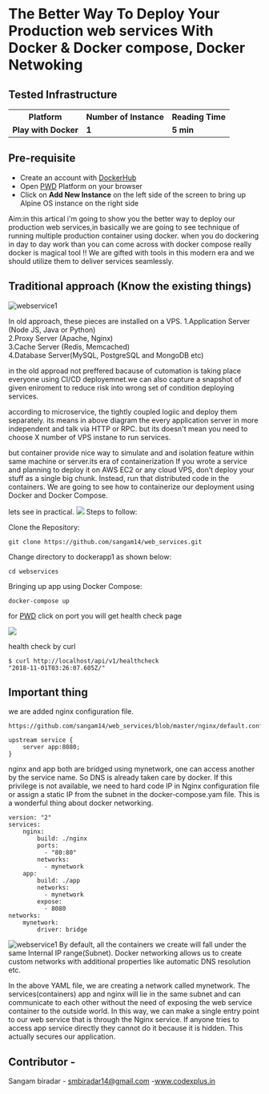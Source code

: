 # The Better Way To Deploy Your Production web services With Docker & Docker compose, Docker Netwoking 

## Tested Infrastructure

<table class="tg">
  <tr>
    <th class="tg-yw4l"><b>Platform</b></th>
    <th class="tg-yw4l"><b>Number of Instance</b></th>
    <th class="tg-yw4l"><b>Reading Time</b></th>
    
  </tr>
  <tr>
    <td class="tg-yw4l"><b> Play with Docker</b></td>
    <td class="tg-yw4l"><b>1</b></td>
    <td class="tg-yw4l"><b>5 min</b></td>
    
  </tr>
  
</table>

## Pre-requisite

- Create an account with [DockerHub](https://hub.docker.com)
- Open [PWD](https://labs.play-with-docker.com/) Platform on your browser 
- Click on **Add New Instance** on the left side of the screen to bring up Alpine OS instance on the right side



Aim:in this artical i'm going to show you the better way to deploy our production web services,in basically we are going to see technique of running multiple production container using docker.
when you do dockering in day to day work than you can come across with docker compose really docker is magical tool !!
We are gifted with tools in this modern era and we should utilize them to deliver services seamlessly.

## Traditional approach (Know the existing things)

![webservice1](https://github.com/sangam14/web_services/blob/master/web-services2.png)

In old approach, these pieces are installed on a VPS.
1.Application Server (Node JS, Java or Python)<br>
2.Proxy Server (Apache, Nginx)<br>
3.Cache Server (Redis, Memcached)<br>
4.Database Server(MySQL, PostgreSQL and MongoDB etc)<br>

in the old approad not preffered bacause of cutomation is taking place everyone using CI/CD deployemnet.we can also capture a snapshot of given eniroment to reduce risk into wrong set of condition deploying services.

according to microservice, the tightly coupled logiic and deploy them separately. its means in above diagram the every application server in more independent and talk via HTTP or RPC. but its doesn't mean you need to choose X number of VPS instane to run services.

but container provide nice way to simulate and and isolation feature within same machine or server.its era of containerization 
If you wrote a service and planning to deploy it on AWS EC2 or any cloud VPS, don’t deploy your stuff as a single big chunk. Instead, run that distributed code in the containers. We are going to see how to containerize our deployment using Docker and Docker Compose.

lets see in practical.
![](https://github.com/sangam14/web_services/blob/master/web-service3.png)
Steps to follow:


Clone the Repository:

```
git clone https://github.com/sangam14/web_services.git
```

Change directory to dockerapp1 as shown below:


```
cd webservices 
```

Bringing up app using Docker Compose:
 
```
docker-compose up 
```

for [PWD](https://labs.play-with-docker.com/) click on port you will get health check page 

![](https://github.com/sangam14/web_services/blob/master/web-service-4.png)

health check by curl 

```
$ curl http://localhost/api/v1/healthcheck
"2018-11-01T03:26:07.605Z/"
```
## Important thing
we are added nginx configuration file.
```
https://github.com/sangam14/web_services/blob/master/nginx/default.conf
```

```
upstream service { 
    server app:8080;
}
```
nginx and app both are bridged using mynetwork, one can access another by the service name. So DNS is already taken care by docker. If this privilege is not available, we need to hard code IP in Nginx configuration file or assign a static IP from the subnet in the docker-compose.yam file. This is a wonderful thing about docker networking.

```
version: "2"
services:
    nginx:
        build: ./nginx
        ports:
          - "80:80"
        networks:
          - mynetwork
    app:
        build: ./app
        networks:
          - mynetwork
        expose: 
          - 8080
networks:
    mynetwork: 
        driver: bridge
```

![webservice1](https://github.com/sangam14/web_services/blob/master/web-services1.png)
By default, all the containers we create will fall under the same Internal IP range(Subnet). Docker networking allows us to create custom networks with additional properties like automatic DNS resolution etc.

In the above YAML file, we are creating a network called mynetwork. The services(containers) app and nginx will lie in the same subnet and can communicate to each other without the need of exposing the web service container to the outside world. In this way, we can make a single entry point to our web service that is through the Nginx service. If anyone tries to access app service directly they cannot do it because it is hidden. This actually secures our application.

## Contributor - 

Sangam biradar - smbiradar14@gmail.com -www.codexplus.in 

